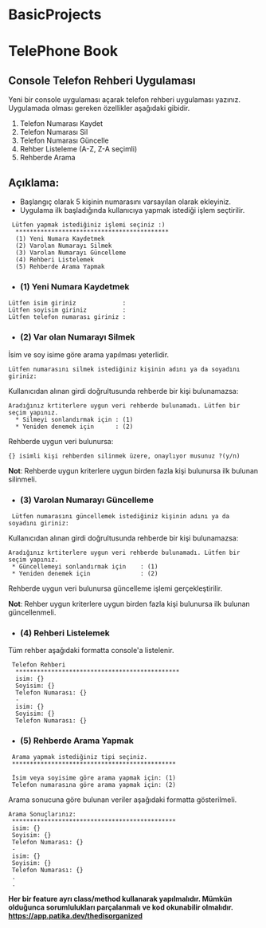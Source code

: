 # BasicProjects
# TelePhone Book
## Console Telefon Rehberi Uygulaması


Yeni bir console uygulaması açarak telefon rehberi uygulaması yazınız. Uygulamada olması gereken özellikler aşağıdaki gibidir.


1. Telefon Numarası Kaydet
2. Telefon Numarası Sil
3. Telefon Numarası Güncelle
4. Rehber Listeleme (A-Z, Z-A seçimli)
5. Rehberde Arama

## Açıklama:

- Başlangıç olarak 5 kişinin numarasını varsayılan olarak ekleyiniz.
- Uygulama ilk başladığında kullanıcıya yapmak istediği işlem seçtirilir.
```
 Lütfen yapmak istediğiniz işlemi seçiniz :) 
  *******************************************
  (1) Yeni Numara Kaydetmek
  (2) Varolan Numarayı Silmek
  (3) Varolan Numarayı Güncelleme
  (4) Rehberi Listelemek
  (5) Rehberde Arama Yapmak
```

- ### **(1) Yeni Numara Kaydetmek**
 ```
 Lütfen isim giriniz             : 
 Lütfen soyisim giriniz          :
 Lütfen telefon numarası giriniz :
 ```
 

- ### **(2) Var olan Numarayı Silmek**
 İsim ve soy isime göre arama yapılması yeterlidir.
  ```
  Lütfen numarasını silmek istediğiniz kişinin adını ya da soyadını giriniz:
```
Kullanıcıdan alınan girdi doğrultusunda rehberde bir kişi bulunamazsa:
```
Aradığınız krtiterlere uygun veri rehberde bulunamadı. Lütfen bir seçim yapınız.
  * Silmeyi sonlandırmak için : (1)
  * Yeniden denemek için      : (2)
```
Rehberde uygun veri bulunursa:
```
{} isimli kişi rehberden silinmek üzere, onaylıyor musunuz ?(y/n)
```
**Not**: Rehberde uygun kriterlere uygun birden fazla kişi bulunursa ilk bulunan silinmeli.




- ### **(3) Varolan Numarayı Güncelleme**
```
 Lütfen numarasını güncellemek istediğiniz kişinin adını ya da soyadını giriniz:
```
Kullanıcıdan alınan girdi doğrultusunda rehberde bir kişi bulunamazsa:
```
Aradığınız krtiterlere uygun veri rehberde bulunamadı. Lütfen bir seçim yapınız.
 * Güncellemeyi sonlandırmak için    : (1)
 * Yeniden denemek için              : (2)
```
Rehberde uygun veri bulunursa güncelleme işlemi gerçekleştirilir.

**Not**: Rehber uygun kriterlere uygun birden fazla kişi bulunursa ilk bulunan güncellenmeli.


- ### **(4) Rehberi Listelemek**
Tüm rehber aşağıdaki formatta console'a listelenir.
```
 Telefon Rehberi
  **********************************************
  isim: {}
  Soyisim: {}
  Telefon Numarası: {}
  - 
  isim: {}
  Soyisim: {}
  Telefon Numarası: {}
```

- ### **(5) Rehberde Arama Yapmak**
```
 Arama yapmak istediğiniz tipi seçiniz.
 **********************************************
 
 İsim veya soyisime göre arama yapmak için: (1)
 Telefon numarasına göre arama yapmak için: (2)
```
Arama sonucuna göre bulunan veriler aşağıdaki formatta gösterilmeli.
```
Arama Sonuçlarınız:
 **********************************************
 isim: {}
 Soyisim: {}
 Telefon Numarası: {}
 - 
 isim: {}
 Soyisim: {}
 Telefon Numarası: {}
 .
 .
```
**Her bir feature ayrı class/method kullanarak yapılmalıdır. Mümkün olduğunca sorumlulukları parçalanmalı ve kod okunabilir olmalıdır.**
**https://app.patika.dev/thedisorganized**
